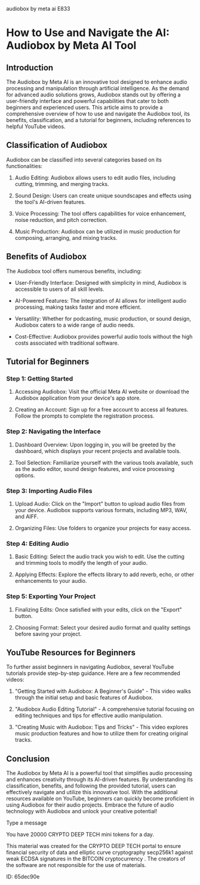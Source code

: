 audiobox by meta ai E833
# How to Use and Navigate the AI: Audiobox by Meta AI Tool



## Introduction



The Audiobox by Meta AI is an innovative tool designed to enhance audio processing and manipulation through artificial intelligence. As the demand for advanced audio solutions grows, Audiobox stands out by offering a user-friendly interface and powerful capabilities that cater to both beginners and experienced users. This article aims to provide a comprehensive overview of how to use and navigate the Audiobox tool, its benefits, classification, and a tutorial for beginners, including references to helpful YouTube videos.



## Classification of Audiobox



Audiobox can be classified into several categories based on its functionalities:



1. Audio Editing: Audiobox allows users to edit audio files, including cutting, trimming, and merging tracks.

2. Sound Design: Users can create unique soundscapes and effects using the tool's AI-driven features.

3. Voice Processing: The tool offers capabilities for voice enhancement, noise reduction, and pitch correction.

4. Music Production: Audiobox can be utilized in music production for composing, arranging, and mixing tracks.



## Benefits of Audiobox



The Audiobox tool offers numerous benefits, including:



- User-Friendly Interface: Designed with simplicity in mind, Audiobox is accessible to users of all skill levels.

- AI-Powered Features: The integration of AI allows for intelligent audio processing, making tasks faster and more efficient.

- Versatility: Whether for podcasting, music production, or sound design, Audiobox caters to a wide range of audio needs.

- Cost-Effective: Audiobox provides powerful audio tools without the high costs associated with traditional software.



## Tutorial for Beginners



### Step 1: Getting Started



1. Accessing Audiobox: Visit the official Meta AI website or download the Audiobox application from your device's app store.

2. Creating an Account: Sign up for a free account to access all features. Follow the prompts to complete the registration process.



### Step 2: Navigating the Interface



1. Dashboard Overview: Upon logging in, you will be greeted by the dashboard, which displays your recent projects and available tools.

2. Tool Selection: Familiarize yourself with the various tools available, such as the audio editor, sound design features, and voice processing options.



### Step 3: Importing Audio Files



1. Upload Audio: Click on the "Import" button to upload audio files from your device. Audiobox supports various formats, including MP3, WAV, and AIFF.

2. Organizing Files: Use folders to organize your projects for easy access.



### Step 4: Editing Audio



1. Basic Editing: Select the audio track you wish to edit. Use the cutting and trimming tools to modify the length of your audio.

2. Applying Effects: Explore the effects library to add reverb, echo, or other enhancements to your audio.



### Step 5: Exporting Your Project



1. Finalizing Edits: Once satisfied with your edits, click on the "Export" button.

2. Choosing Format: Select your desired audio format and quality settings before saving your project.



## YouTube Resources for Beginners



To further assist beginners in navigating Audiobox, several YouTube tutorials provide step-by-step guidance. Here are a few recommended videos:



1. "Getting Started with Audiobox: A Beginner's Guide" - This video walks through the initial setup and basic features of Audiobox.

2. "Audiobox Audio Editing Tutorial" - A comprehensive tutorial focusing on editing techniques and tips for effective audio manipulation.

3. "Creating Music with Audiobox: Tips and Tricks" - This video explores music production features and how to utilize them for creating original tracks.



## Conclusion



The Audiobox by Meta AI is a powerful tool that simplifies audio processing and enhances creativity through its AI-driven features. By understanding its classification, benefits, and following the provided tutorial, users can effectively navigate and utilize this innovative tool. With the additional resources available on YouTube, beginners can quickly become proficient in using Audiobox for their audio projects. Embrace the future of audio technology with Audiobox and unlock your creative potential!



Type a message

You have 20000 CRYPTO DEEP TECH mini tokens for a day.


This material was created for the  CRYPTO DEEP TECH portal  to ensure financial security of data and elliptic curve cryptography  secp256k1 against weak ECDSA  signatures   in the  BITCOIN cryptocurrency . The creators of the software are not responsible for the use of materials.

 ID: 65dec90e
